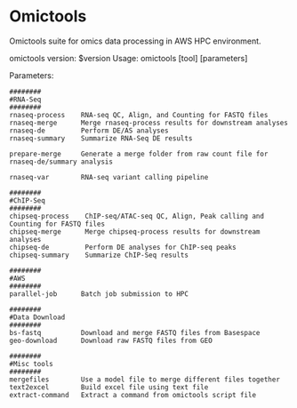 # Omictools

Omictools suite for omics data processing in AWS HPC environment.

omictools
version: $version
Usage: omictools [tool] [parameters]


Parameters:

    ########
    #RNA-Seq
    ########
    rnaseq-process    RNA-seq QC, Align, and Counting for FASTQ files
    rnaseq-merge      Merge rnaseq-process results for downstream analyses
    rnaseq-de         Perform DE/AS analyses
    rnaseq-summary    Summarize RNA-Seq DE results

    prepare-merge     Generate a merge folder from raw count file for rnaseq-de/summary analysis

    rnaseq-var        RNA-seq variant calling pipeline

    ########
    #ChIP-Seq
    ########
    chipseq-process    ChIP-seq/ATAC-seq QC, Align, Peak calling and Counting for FASTQ files
    chipseq-merge      Merge chipseq-process results for downstream analyses
    chipseq-de         Perform DE analyses for ChIP-seq peaks
    chipseq-summary    Summarize ChIP-Seq results

    ########
    #AWS
    ########
    parallel-job      Batch job submission to HPC

    ########
    #Data Download
    ########
    bs-fastq          Download and merge FASTQ files from Basespace	
    geo-download      Download raw FASTQ files from GEO

    ########
    #Misc tools
    ########
    mergefiles        Use a model file to merge different files together
    text2excel        Build excel file using text file
    extract-command   Extract a command from omictools script file

